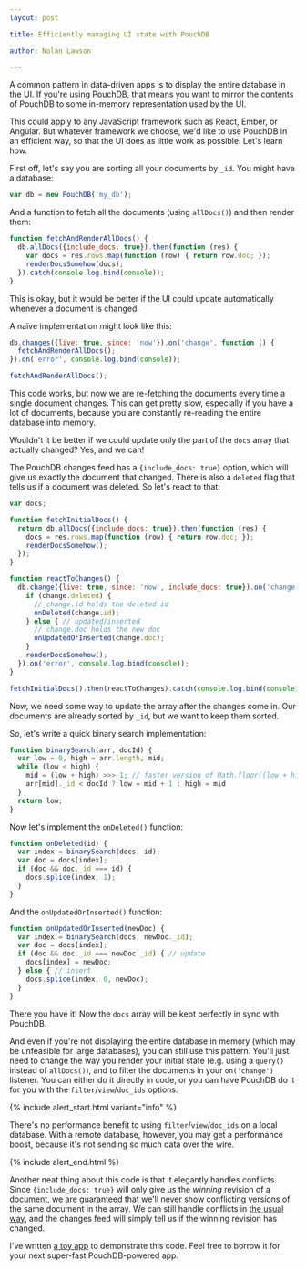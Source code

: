 ```yaml
---
layout: post

title: Efficiently managing UI state with PouchDB

author: Nolan Lawson

---
```


A common pattern in data-driven apps is to display the entire database in the UI. If you're using PouchDB, that means you want to mirror the contents of PouchDB to some in-memory representation used by the UI.

This could apply to any JavaScript framework such as React, Ember, or Angular. But whatever framework we choose, we'd like to use PouchDB in an efficient way, so that the UI does as little work as possible. Let's learn how.

First off, let's say you are sorting all your documents by `_id`. You might have a database:

```js
var db = new PouchDB('my_db');
```

And a function to fetch all the documents (using `allDocs()`) and then render them:

```js
function fetchAndRenderAllDocs() {
  db.allDocs({include_docs: true}).then(function (res) {
    var docs = res.rows.map(function (row) { return row.doc; });  
    renderDocsSomehow(docs);
  }).catch(console.log.bind(console));
}
```

This is okay, but it would be better if the UI could update automatically whenever a document is changed.

A naïve implementation might look like this:

```js
db.changes({live: true, since: 'now'}).on('change', function () {
  fetchAndRenderAllDocs();
}).on('error', console.log.bind(console));

fetchAndRenderAllDocs();
```

This code works, but now we are re-fetching the documents every time a single document changes. This can get pretty slow, especially if you have a lot of documents, because you are constantly re-reading the entire database into memory.

Wouldn't it be better if we could update only the part of the `docs` array that actually changed? Yes, and we can!

The PouchDB changes feed has a `{include_docs: true}` option, which will give us exactly the document that changed. There is also a `deleted` flag that tells us if a document was deleted. So let's react to that:

```js
var docs;

function fetchInitialDocs() {
  return db.allDocs({include_docs: true}).then(function (res) {
    docs = res.rows.map(function (row) { return row.doc; });
    renderDocsSomehow();
  });
}

function reactToChanges() {
  db.change({live: true, since: 'now', include_docs: true}).on('change', function (change) {
    if (change.deleted) {
      // change.id holds the deleted id
      onDeleted(change.id);
    } else { // updated/inserted
      // change.doc holds the new doc
      onUpdatedOrInserted(change.doc);
    }
    renderDocsSomehow();
  }).on('error', console.log.bind(console));
}

fetchInitialDocs().then(reactToChanges).catch(console.log.bind(console));
```

Now, we need some way to update the array after the changes come in. Our documents are already sorted by `_id`, but we want to keep them sorted.

So, let's write a quick binary search implementation:

```js
function binarySearch(arr, docId) {
  var low = 0, high = arr.length, mid;
  while (low < high) {
    mid = (low + high) >>> 1; // faster version of Math.floor((low + high) / 2)
    arr[mid]._id < docId ? low = mid + 1 : high = mid
  }
  return low;
}
```

Now let's implement the `onDeleted()` function:

```js
function onDeleted(id) {
  var index = binarySearch(docs, id);
  var doc = docs[index];
  if (doc && doc._id === id) {
    docs.splice(index, 1);
  }
}
```

And the `onUpdatedOrInserted()` function:

```js
function onUpdatedOrInserted(newDoc) {
  var index = binarySearch(docs, newDoc._id);
  var doc = docs[index];
  if (doc && doc._id === newDoc._id) { // update
    docs[index] = newDoc;
  } else { // insert
    docs.splice(index, 0, newDoc);
  }
}
```

There you have it! Now the `docs` array will be kept perfectly in sync with PouchDB.

And even if you're not displaying the entire database in memory (which may be unfeasible for large databases), you can still use this pattern. You'll just need to change the way you render your initial state (e.g. using a `query()` instead of `allDocs()`), and to filter the documents in your `on('change')` listener. You can either do it directly in code, or you can have PouchDB do it for you with the `filter`/`view`/`doc_ids` options.

{% include alert_start.html variant="info" %}

There's no performance benefit to using <code>filter</code>/<code>view</code>/<code>doc_ids</code> on a local database. With a remote database, however, you may get a performance boost, because it's not sending so much data over the wire.

{% include alert_end.html %}

Another neat thing about this code is that it elegantly handles conflicts. Since `{include_docs: true}` will only give us the *winning* revision of a document, we are guaranteed that we'll never show conflicting versions of the same document in the array. We can still handle conflicts in [the usual way](http://pouchdb.com/guides/conflicts.html), and the changes feed will simply tell us if the winning revision has changed.

I've written [a toy app](http://bl.ocks.org/nolanlawson/3e096160b848689f1058) to demonstrate this code. Feel free to borrow it for your next super-fast PouchDB-powered app.